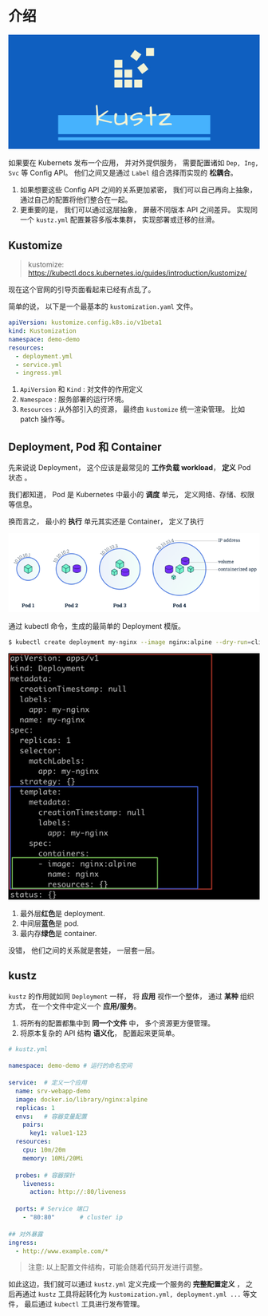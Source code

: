 # 介绍

![logo](/docs/static/logo/kustz.jpg)

如果要在 Kubernets 发布一个应用， 并对外提供服务， 需要配置诸如 `Dep, Ing, Svc` 等 Config API。 
他们之间又是通过 `Label` 组合选择而实现的 **松耦合**。

1. 如果想要这些 Config API 之间的关系更加紧密， 我们可以自己再向上抽象， 通过自己的配置将他们整合在一起。
2. 更重要的是， 我们可以通过这层抽象， 屏蔽不同版本 API 之间差异。 实现同一个 `kustz.yml` 配置兼容多版本集群， 实现部署或迁移的丝滑。

## Kustomize

> kustomize: https://kubectl.docs.kubernetes.io/guides/introduction/kustomize/

现在这个官网的引导页面看起来已经有点乱了。

简单的说， 以下是一个最基本的 `kustomization.yaml` 文件。

```yaml
apiVersion: kustomize.config.k8s.io/v1beta1
kind: Kustomization
namespace: demo-demo
resources:
  - deployment.yml
  - service.yml
  - ingress.yml
```

1. `ApiVersion` 和 `Kind` : 对文件的作用定义
2. `Namespace` : 服务部署的运行环境。
3. `Resources` : 从外部引入的资源， 最终由 `kustomize` 统一渲染管理。 比如 patch 操作等。


## Deployment, Pod 和 Container

先来说说 Deployment， 这个应该是最常见的 **工作负载 workload**， **定义** Pod 状态 。

我们都知道， Pod 是 Kubernetes 中最小的 **调度** 单元， 定义网络、存储、权限等信息。 

换而言之， 最小的 **执行** 单元其实还是 Container， 定义了执行

![pod](/docs/img/pod.png)


通过 kubectl 命令，生成的最简单的 Deployment 模版。

```bash
$ kubectl create deployment my-nginx --image nginx:alpine --dry-run=client -o yaml
```

![dep-pod-c](/docs/img/dep-pod-container.jpg)

1. 最外层**红色**是 deployment.
2. 中间层**蓝色**是 pod.
3. 最内存**绿色**是 container.

没错， 他们之间的关系就是套娃， 一层套一层。


## kustz

`kustz` 的作用就如同 `Deployment` 一样， 将 **应用** 视作一个整体， 通过 **某种** 组织方式， 在一个文件中定义一个 **应用/服务**。

1. 将所有的配置都集中到 **同一个文件** 中， 多个资源更方便管理。
2. 将原本复杂的 API 结构 **语义化**， 配置起来更简单。

```yaml
# kustz.yml

namespace: demo-demo # 运行的命名空间

service:  # 定义一个应用
  name: srv-webapp-demo
  image: docker.io/library/nginx:alpine
  replicas: 1
  envs:   # 容器变量配置
    pairs:
      key1: value1-123
  resources:
    cpu: 10m/20m
    memory: 10Mi/20Mi

  probes: # 容器探针
    liveness:
      action: http://:80/liveness

  ports: # Service 端口
    - "80:80"       # cluster ip

## 对外暴露
ingress:
  - http://www.example.com/*
```

> 注意: 以上配置文件结构，可能会随着代码开发进行调整。 

如此这边，我们就可以通过 `kustz.yml` 定义完成一个服务的 **完整配置定义** ， 之后再通过 `kustz` 工具将起转化为 `kustomization.yml, deployment.yml ...` 等文件， 最后通过 `kubectl` 工具进行发布管理。

